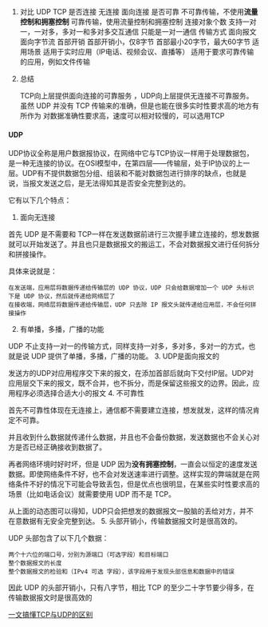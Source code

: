 1. 对比
	UDP 	TCP
是否连接 	无连接 	面向连接
是否可靠 	不可靠传输，不使用**流量控制和拥塞控制** 	可靠传输，使用流量控制和拥塞控制
连接对象个数 	支持一对一，一对多，多对一和多对多交互通信 	只能是一对一通信
传输方式 	面向报文 	面向字节流
首部开销 	首部开销小，仅8字节 	首部最小20字节，最大60字节
适用场景 	适用于实时应用（IP电话、视频会议、直播等） 	适用于要求可靠传输的应用，例如文件传输
2. 总结

    TCP向上层提供面向连接的可靠服务 ，UDP向上层提供无连接不可靠服务。
    虽然 UDP 并没有 TCP 传输来的准确，但是也能在很多实时性要求高的地方有所作为
    对数据准确性要求高，速度可以相对较慢的，可以选用TCP

#### UDP

UDP协议全称是用户数据报协议，在网络中它与TCP协议一样用于处理数据包，是一种无连接的协议。在OSI模型中，在第四层——传输层，处于IP协议的上一层。UDP有不提供数据包分组、组装和不能对数据包进行排序的缺点，也就是说，当报文发送之后，是无法得知其是否安全完整到达的。

它有以下几个特点：
1. 面向无连接

首先 UDP 是不需要和 TCP一样在发送数据前进行三次握手建立连接的，想发数据就可以开始发送了。并且也只是数据报文的搬运工，不会对数据报文进行任何拆分和拼接操作。

具体来说就是：

    在发送端，应用层将数据传递给传输层的 UDP 协议，UDP 只会给数据增加一个 UDP 头标识下是 UDP 协议，然后就传递给网络层了
    在接收端，网络层将数据传递给传输层，UDP 只去除 IP 报文头就传递给应用层，不会任何拼接操作

2. 有单播，多播，广播的功能

UDP 不止支持一对一的传输方式，同样支持一对多，多对多，多对一的方式，也就是说 UDP 提供了单播，多播，广播的功能。
3. UDP是面向报文的

发送方的UDP对应用程序交下来的报文，在添加首部后就向下交付IP层。UDP对应用层交下来的报文，既不合并，也不拆分，而是保留这些报文的边界。因此，应用程序必须选择合适大小的报文
4. 不可靠性

首先不可靠性体现在无连接上，通信都不需要建立连接，想发就发，这样的情况肯定不可靠。

并且收到什么数据就传递什么数据，并且也不会备份数据，发送数据也不会关心对方是否已经正确接收到数据了。

再者网络环境时好时坏，但是 UDP 因为**没有拥塞控制**，一直会以恒定的速度发送数据。即使网络条件不好，也不会对发送速率进行调整。这样实现的弊端就是在网络条件不好的情况下可能会导致丢包，但是优点也很明显，在某些实时性要求高的场景（比如电话会议）就需要使用 UDP 而不是 TCP。

从上面的动态图可以得知，UDP只会把想发的数据报文一股脑的丢给对方，并不在意数据有无安全完整到达。
5. 头部开销小，传输数据报文时是很高效的。

UDP 头部包含了以下几个数据：

    两个十六位的端口号，分别为源端口（可选字段）和目标端口
    整个数据报文的长度
    整个数据报文的检验和（IPv4 可选 字段），该字段用于发现头部信息和数据中的错误

因此 UDP 的头部开销小，只有八字节，相比 TCP 的至少二十字节要少得多，在传输数据报文时是很高效的

[一文搞懂TCP与UDP的区别](https://www.cnblogs.com/fundebug/p/differences-of-tcp-and-udp.html)
